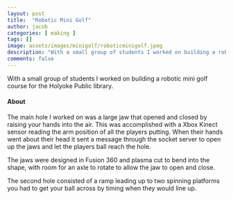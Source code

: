 ```yaml
---
layout: post
title:  "Robotic Mini Golf"
author: jacob
categories: [ making ]
tags: []
image: assets/images/minigolf/roboticminigolf.jpeg
description: "With a small group of students I worked on building a robotic mini golf course for the Holyoke Public library."
comments: false
---
```


With a small group of students I worked on building a robotic mini golf course for the Holyoke Public library.

#### About
The main hole I worked on was a large jaw that opened and closed by raising your hands into the air. This was accomplished with a Xbox Kinect sensor reading the arm position of all the players putting. When their hands went about their head it sent a message through the socket server to open up the jaws and let the players ball reach the hole.

The jaws were designed in Fusion 360 and plasma cut to bend into the shape, with room for an axle to rotate to allow the jaw to open and close.

The second hole consisted of a ramp leading up to two spinning platforms you had to get your ball across by timing when they would line up.